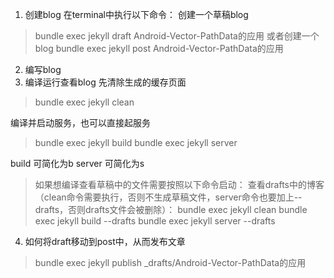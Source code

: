  1. 创建blog
在terminal中执行以下命令：
创建一个草稿blog
> bundle exec jekyll draft Android-Vector-PathData的应用
或者创建一个blog
> bundle exec jekyll post Android-Vector-PathData的应用

2. 编写blog
3. 编译运行查看blog
先清除生成的缓存页面
> bundle exec jekyll clean

编译并启动服务，也可以直接起服务
> bundle exec jekyll build
> bundle exec jekyll server

build 可简化为b
server 可简化为s

> 如果想编译查看草稿中的文件需要按照以下命令启动：
查看drafts中的博客（clean命令需要执行，否则不生成草稿文件，server命令也要加上--drafts，否则drafts文件会被删除）：
bundle exec jekyll clean 
bundle exec jekyll build --drafts
bundle exec jekyll server --drafts

4. 如何将draft移动到post中，从而发布文章
> bundle exec jekyll publish _drafts/Android-Vector-PathData的应用
